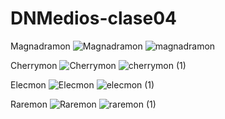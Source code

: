 # DNMedios-clase04

Magnadramon
![Magnadramon](https://user-images.githubusercontent.com/75258779/228564333-d248d2d3-d672-4bbf-934f-8bd02705a09b.jpg)
![magnadramon](https://user-images.githubusercontent.com/75258779/228563547-d1bff96a-9b75-482f-9d74-8bf4e87a3699.jpeg)

Cherrymon
![Cherrymon](https://user-images.githubusercontent.com/75258779/228567701-0b16f63e-30f3-478d-8716-33a112d87035.jpeg)
![cherrymon (1)](https://user-images.githubusercontent.com/75258779/228563620-c6bc5579-4ed7-4747-bfa5-eab33a771ed2.jpeg)

Elecmon
![Elecmon](https://user-images.githubusercontent.com/75258779/228564413-65dd6b82-cbbd-4a66-9caf-535096faa8d9.jpeg)
![elecmon (1)](https://user-images.githubusercontent.com/75258779/228563661-79579bf7-0e88-4b15-bcbb-9eca97db8bf9.jpeg)

Raremon
![Raremon](https://user-images.githubusercontent.com/75258779/228567778-a8c1c271-db67-4527-aadf-fc135d53dd6d.jpeg)
![raremon (1)](https://user-images.githubusercontent.com/75258779/228567828-e8e018e8-3ce2-47c4-8c68-c6916a1d32dd.jpeg)

